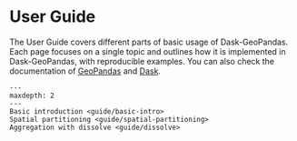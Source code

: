 # User Guide

The User Guide covers different parts of basic usage of Dask-GeoPandas. Each page focuses on a single topic and outlines how it is implemented in Dask-GeoPandas, with reproducible examples. You can also check the documentation of [GeoPandas](https://geopandas.org)
and [Dask](https://dask.org).

```{toctree}
---
maxdepth: 2
---
Basic introduction <guide/basic-intro>
Spatial partitioning <guide/spatial-partitioning>
Aggregation with dissolve <guide/dissolve>
```
